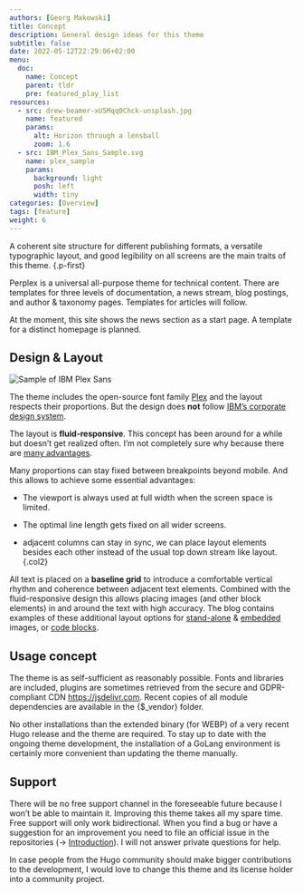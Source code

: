 ```yaml
---
authors: [Georg Makowski]
title: Concept
description: General design ideas for this theme
subtitle: false
date: 2022-05-12T22:29:06+02:00 
menu:
  doc:
    name: Concept
    parent: tldr
    pre: featured_play_list
resources:
  - src: drew-beamer-xU5Mqq0Chck-unsplash.jpg
    name: featured
    params:
      alt: Horizon through a lensball
      zoom: 1.6
  - src: IBM_Plex_Sans_Sample.svg
    name: plex_sample
    params:
      background: light
      posh: left
      width: tiny
categories: [Overview]
tags: [feature]
weight: 6
---
```


A coherent site structure for different publishing formats, a versatile typographic layout, and good legibility on all screens are the main traits of this theme.
{.p-first} <!--more-->

Perplex is a universal all-purpose theme for technical content. There are templates for three levels of documentation, a news stream, blog postings, and author & taxonomy pages. Templates for articles will follow.

At the moment, this site shows the news section as a start page. A template for a distinct homepage is planned.

## Design & Layout

![Sample of IBM Plex Sans](plex_sample)

The theme includes the open-source font family [Plex](https://www.ibm.com/plex/) and the layout respects their proportions. But the design does **not** follow [IBM’s corporate design system](https://carbondesignsystem.com/).

The layout is **fluid-responsive**. This concept has been around for a while but doesn’t get realized often. I’m not completely sure why because there are [many advantages](/blog/accessibility-of-fluid-typography). 

Many proportions can stay fixed between breakpoints beyond mobile. And this allows to achieve some essential advantages:

- The viewport is always used at full width when the screen space is limited.

- The optimal line length gets fixed on all wider screens.

- adjacent columns can stay in sync, we can place layout elements besides each other instead of the usual top down stream like layout.
{.col2}

All text is placed on a **baseline grid** to introduce a comfortable vertical rhythm and coherence between adjacent text elements. Combined with the fluid-responsive design this allows placing images (and other block elements) in and around the text with high accuracy. The blog contains examples of these additional layout options for [stand-alone](/blog/image/standalone) & [embedded](/blog/image/embed) images, or [code blocks](/blog/codelayout).

## Usage concept

The theme is as self-sufficient as reasonably possible. Fonts and libraries are included, plugins are sometimes retrieved from the secure and GDPR-compliant CDN <https://jsdelivr.com>. Recent copies of all module dependencies are available in the {$_vendor} folder.

No other installations than the extended binary (for WEBP) of a very recent Hugo release and the theme are required. To stay up to date with the ongoing theme development, the installation of a GoLang environment is certainly more convenient than updating the theme manually.

## Support

There will be no free support channel in the foreseeable future because I won’t be able to maintain it. Improving this theme takes all my spare time. Free support will only work bidirectional. When you find a bug or have a suggestion for an improvement you need to file an official issue in the repositories (&rightarrow; [Introduction](doc/intro/perplex#in-case-of-problems)). I will not answer private questions for help.

In case people from the Hugo community should make bigger contributions to the development, I would love to change this theme and its license holder into a community project.

